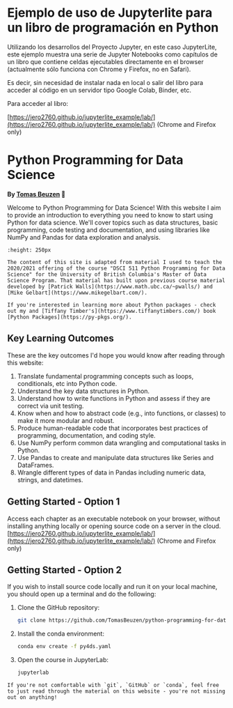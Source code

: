 # Ejemplo de uso de Jupyterlite para un libro de programación en Python

Utilizando los desarrollos del Proyecto Jupyter, en este caso JupyterLite, este ejemplo muestra una serie de Jupyter Notebooks como capítulos de un libro que contiene celdas ejecutables directamente en el browser (actualmente sólo funciona con Chrome y Firefox, no en Safari).

Es decir, sin necesidad de instalar nada en local o salir del libro para acceder al código en un servidor tipo Google Colab, Binder, etc.

Para acceder al libro:

[https://jero2760.github.io/jupyterlite_example/lab/](https://jero2760.github.io/jupyterlite_example/lab/) (Chrome and Firefox only)

# Python Programming for Data Science

**By [Tomas Beuzen](https://www.tomasbeuzen.com/) 🚀**

Welcome to Python Programming for Data Science! With this website I aim to provide an introduction to everything you need to know to start using Python for data science. We'll cover topics such as data structures, basic programming, code testing and documentation, and using libraries like NumPy and Pandas for data exploration and analysis.

```{figure} files/docs/logo.png
:height: 250px
```

```{admonition} Attribution
The content of this site is adapted from material I used to teach the 2020/2021 offering of the course "DSCI 511 Python Programming for Data Science" for the University of British Columbia's Master of Data Science Program. That material has built upon previous course material developed by [Patrick Walls](https://www.math.ubc.ca/~pwalls/) and [Mike Gelbart](https://www.mikegelbart.com/).
```

```{hint}
If you're interested in learning more about Python packages - check out my and [Tiffany Timber's](https://www.tiffanytimbers.com/) book [Python Packages](https://py-pkgs.org/).
```

## Key Learning Outcomes

These are the key outcomes I'd hope you would know after reading through this website:

1. Translate fundamental programming concepts such as loops, conditionals, etc into Python code.
2. Understand the key data structures in Python.
3. Understand how to write functions in Python and assess if they are correct via unit testing.
4. Know when and how to abstract code (e.g., into functions, or classes) to make it more modular and robust.
5. Produce human-readable code that incorporates best practices of programming, documentation, and coding style.
6. Use NumPy perform common data wrangling and computational tasks in Python.
7. Use Pandas to create and manipulate data structures like Series and DataFrames.
8. Wrangle different types of data in Pandas including numeric data, strings, and datetimes.

## Getting Started - Option 1

Access each chapter as an executable notebook on your browser, without installing anything locally or opening source code on a server in the cloud. [https://jero2760.github.io/jupyterlite_example/lab/](https://jero2760.github.io/jupyterlite_example/lab/) (Chrome and Firefox only)

## Getting Started - Option 2

If you wish to install source code locally and run it on your local machine, you should open up a terminal and do the following:

1. Clone the GitHub repository:
   ```sh
   git clone https://github.com/TomasBeuzen/python-programming-for-data-science.git
   ```
2. Install the conda environment:
   ```sh
   conda env create -f py4ds.yaml
   ```
3. Open the course in JupyterLab:
   ```sh
   jupyterlab
   ```

```{tip}
If you're not comfortable with `git`, `GitHub` or `conda`, feel free to just read through the material on this website - you're not missing out on anything! 
```
